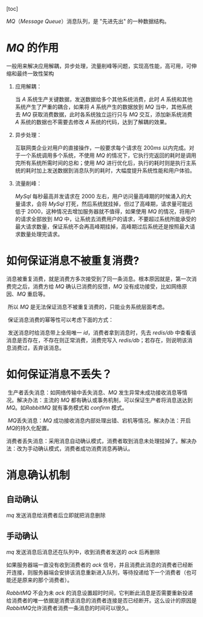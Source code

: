 [toc]

*MQ*（*Message* *Queue*）消息队列，是 "先进先出" 的一种数据结构。

# *MQ* 的作用

一般用来解决应用解耦，异步处理，流量削峰等问题，实现高性能，高可用，可伸缩和最终一致性架构

1. 应用解耦：

   当 *A* 系统生产关键数据，发送数据给多个其他系统消费，此时 *A* 系统和其他系统产生了严重的耦合，如果将 *A* 系统产生的数据放到 *MQ* 当中，其他系统去 *MQ* 获取消费数据，此时各系统独立运行只与 *MQ* 交互，添加新系统消费 *A* 系统的数据也不需要去修改 *A* 系统的代码，达到了解耦的效果。

2. 异步处理：

   互联网类企业对用户的直接操作，一般要求每个请求在 200*ms* 以内完成。对于一个系统调用多个系统，不使用 *MQ* 的情况下，它执行完返回的耗时是调用完所有系统所需时间的总和；使用 *MQ* 进行优化后，执行的耗时则是执行主系统的耗时加上发送数据到消息队列的耗时，大幅度提升系统性能和用户体验。

3. 流量削峰：

   *MySql* 每秒最高并发请求在 2000 左右，用户访问量高峰期的时候涌入的大量请求，会将 *MySql* 打死，然后系统就挂掉，但过了高峰期，请求量可能远低于 2000，这种情况去增加服务器就不值得，如果使用 *MQ* 的情况，将用户的请求全部放到 *MQ* 中，让系统去消费用户的请求，不要超过系统所能承受的最大请求数量，保证系统不会再高峰期挂掉，高峰期过后系统还是按照最大请求数量处理完请求。

# 如何保证消息不被重复消费?

​	消息被重复消费，就是消费方多次接受到了同一条消息。根本原因就是，第一次消费完之后，消费方给 *MQ* 确认已消费的反馈，*MQ* 没有成功接受，比如网络原因、*MQ* 重启等。

​	所以 *MQ* 是无法保证消息不被重复消费的，只能业务系统层面考虑。

​	保证消息消费的幂等性可以考虑下面的方式：

​	发送消息时给消息带上全局唯一 *id*，消费者拿到消息时，先去 *redis/db* 中查看该消息是否存在，不存在则正常消费，消费完写入 *redis/db*；若存在，则说明该消息消费过，丢弃该消息。

# 如何保证消息不丢失？

​	生产者丢失消息：如网络传输中丢失消息、*MQ* 发生异常未成功接收消息等情况。解决办法：主流的 *MQ* 都有确认或事务机制，可以保证生产者将消息送达到 *MQ*。如*RabbitMQ* 就有事务模式和 *confirm* 模式。

​	*MQ*丢失消息：*MQ* 成功接收消息内部处理出错、宕机等情况。解决办法：开启 *MQ*的持久化配置。

​	消费者丢失消息：采用消息自动确认模式，消费者取到消息未处理挂掉了。解决办法：改为手动确认模式，消费者成功消费消息再确认。

 # 消息确认机制

## 自动确认

*mq* 发送消息给消费者后立即就把消息删除

## 手动确认

*mq* 发送消息后消息还在队列中，收到消费者发送的 *ack* 后再删除

如果服务器端一直没有收到消费者的 *ack* 信号，并且消费此消息的消费者已经断开连接，则服务器端会安排该消息重新进入队列，等待投递给下一个消费者（也可能还是原来的那个消费者）。

*RabbitMQ* 不会为未 *ack* 的消息设置超时时间，它判断此消息是否需要重新投递给消费者的唯一依据是消费该消息的消费者连接是否已经断开。这么设计的原因是*RabbitMQ*允许消费者消费一条消息的时间可以很久。
